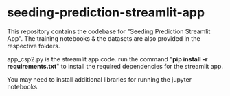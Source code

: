 # seeding-prediction-streamlit-app
This repository contains the codebase for "Seeding Prediction Streamlit App". The training notebooks &amp; the datasets are also provided in the respective folders. 

app_csp2.py is the streamlit app code.
run the command "**pip install -r requirements.txt**" to install the required dependencies for the streamlit app.

You may need to install additional libraries for running the jupyter notebooks.
